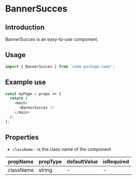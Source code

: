 # BannerSucces

<!-- STORY -->

## Introduction

BannerSucces is an easy-to-use component.

## Usage

```javascript
import { BannerSucces } from 'some-package-name';
```

## Example use

```javascript
const myPage = props => {
  return (
    <main>
      <BannerSucces />
    </main>
  );
};
```

## Properties

- `className` - is the class name of the component

| propName  | propType | defaultValue | isRequired |
| --------- | -------- | ------------ | ---------- |
| className | string   | -            | -          |
